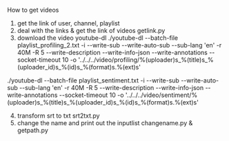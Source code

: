 How to get videos

1. get the link of user, channel, playlist 
2. deal with the links & get the link of videos  getlink.py
3. download the video youtube-dl
./youtube-dl --batch-file playlist_profiling_2.txt -i --write-sub --write-auto-sub --sub-lang 'en' -r 40M -R 5 --write-description --write-info-json --write-annotations --socket-timeout 10 -o '../../../video/profiling/%(uploader)s_%(title)s_%(uploader_id)s_%(id)s_%(format)s.%(ext)s'

./youtube-dl --batch-file playlist_sentiment.txt -i --write-sub --write-auto-sub --sub-lang 'en' -r 40M -R 5 --write-description --write-info-json --write-annotations --socket-timeout 10 -o '../../../video/sentiment/%(uploader)s_%(title)s_%(uploader_id)s_%(id)s_%(format)s.%(ext)s'

4. transform srt to txt srt2txt.py
5. change the name and print out the inputlist changename.py & getpath.py